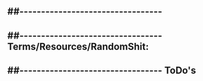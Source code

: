 ##---------------------------------
-

##---------------------------------
Terms/Resources/RandomShit:
- 

##---------------------------------
ToDo's
- 
